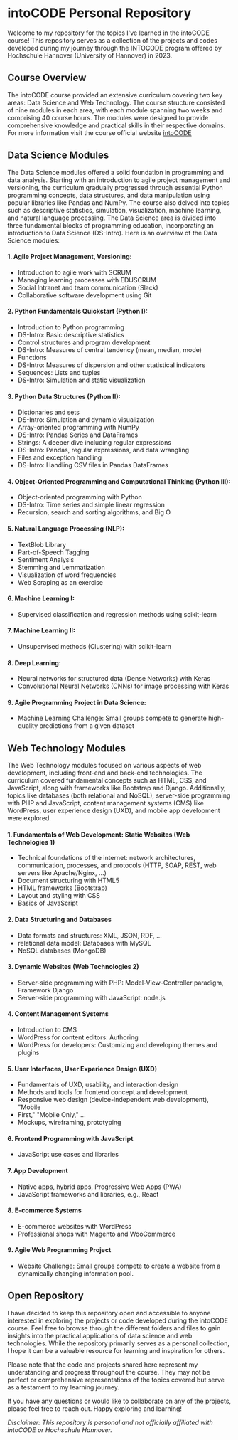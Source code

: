 # intoCODE Personal Repository

Welcome to my repository for the topics I've learned in the intoCODE course! This repository serves as a collection of the projects and codes developed during my journey through the INTOCODE program offered by Hochschule Hannover (University of Hannover) in 2023.

## Course Overview

The intoCODE course provided an extensive curriculum covering two key areas: Data Science and Web Technology. The course structure consisted of nine modules in each area, with each module spanning two weeks and comprising 40 course hours. The modules were designed to provide comprehensive knowledge and practical skills in their respective domains. For more information visit the course official website [intoCODE](https://intocode.de/)

## Data Science Modules

The Data Science modules offered a solid foundation in programming and data analysis. Starting with an introduction to agile project management and versioning, the curriculum gradually progressed through essential Python programming concepts, data structures, and data manipulation using popular libraries like Pandas and NumPy. The course also delved into topics such as descriptive statistics, simulation, visualization, machine learning, and natural language processing. The Data Science area is divided into three fundamental blocks of programming education, incorporating an introduction to Data Science (DS-Intro). Here is an overview of the Data Science modules:

#### 1. Agile Project Management, Versioning:

- Introduction to agile work with SCRUM
- Managing learning processes with EDUSCRUM
- Social Intranet and team communication (Slack)
- Collaborative software development using Git

#### 2. Python Fundamentals Quickstart (Python I):

- Introduction to Python programming
- DS-Intro: Basic descriptive statistics
- Control structures and program development
- DS-Intro: Measures of central tendency (mean, median, mode)
- Functions
- DS-Intro: Measures of dispersion and other statistical indicators
- Sequences: Lists and tuples
- DS-Intro: Simulation and static visualization

#### 3. Python Data Structures (Python II):

- Dictionaries and sets
- DS-Intro: Simulation and dynamic visualization
- Array-oriented programming with NumPy
- DS-Intro: Pandas Series and DataFrames
- Strings: A deeper dive including regular expressions
- DS-Intro: Pandas, regular expressions, and data wrangling
- Files and exception handling
- DS-Intro: Handling CSV files in Pandas DataFrames

#### 4. Object-Oriented Programming and Computational Thinking (Python III):

- Object-oriented programming with Python
- DS-Intro: Time series and simple linear regression
- Recursion, search and sorting algorithms, and Big O

#### 5. Natural Language Processing (NLP):

- TextBlob Library
- Part-of-Speech Tagging
- Sentiment Analysis
- Stemming and Lemmatization
- Visualization of word frequencies
- Web Scraping as an exercise

#### 6. Machine Learning I:

- Supervised classification and regression methods using scikit-learn

#### 7. Machine Learning II:

- Unsupervised methods (Clustering) with scikit-learn

#### 8. Deep Learning:

- Neural networks for structured data (Dense Networks) with Keras
- Convolutional Neural Networks (CNNs) for image processing with Keras

#### 9. Agile Programming Project in Data Science:

- Machine Learning Challenge: Small groups compete to generate high-quality predictions from a given dataset

## Web Technology Modules

The Web Technology modules focused on various aspects of web development, including front-end and back-end technologies. The curriculum covered fundamental concepts such as HTML, CSS, and JavaScript, along with frameworks like Bootstrap and Django. Additionally, topics like databases (both relational and NoSQL), server-side programming with PHP and JavaScript, content management systems (CMS) like WordPress, user experience design (UXD), and mobile app development were explored.

#### 1. Fundamentals of Web Development: Static Websites (Web Technologies 1)

- Technical foundations of the internet: network architectures, communication,
  processes, and protocols (HTTP, SOAP, REST, web servers like Apache/Nginx, ...)
- Document structuring with HTML5
- HTML frameworks (Bootstrap)
- Layout and styling with CSS
- Basics of JavaScript

#### 2. Data Structuring and Databases

- Data formats and structures: XML, JSON, RDF, ...
- relational data model: Databases with MySQL
- NoSQL databases (MongoDB)

#### 3. Dynamic Websites (Web Technologies 2)

- Server-side programming with PHP: Model-View-Controller paradigm, Framework Django
- Server-side programming with JavaScript: node.js

#### 4. Content Management Systems

- Introduction to CMS
- WordPress for content editors: Authoring
- WordPress for developers: Customizing and developing themes and plugins

#### 5. User Interfaces, User Experience Design (UXD)

- Fundamentals of UXD, usability, and interaction design
- Methods and tools for frontend concept and development
- Responsive web design (device-independent web development), "Mobile
- First," "Mobile Only," ...
- Mockups, wireframing, prototyping

#### 6. Frontend Programming with JavaScript

- JavaScript use cases and libraries

#### 7. App Development

- Native apps, hybrid apps, Progressive Web Apps (PWA)
- JavaScript frameworks and libraries, e.g., React

#### 8. E-commerce Systems

- E-commerce websites with WordPress
- Professional shops with Magento and WooCommerce

#### 9. Agile Web Programming Project

- Website Challenge: Small groups compete to create a website from a dynamically changing information pool.

## Open Repository

I have decided to keep this repository open and accessible to anyone interested in exploring the projects or code developed during the intoCODE course. Feel free to browse through the different folders and files to gain insights into the practical applications of data science and web technologies. While the repository primarily serves as a personal collection, I hope it can be a valuable resource for learning and inspiration for others.

Please note that the code and projects shared here represent my understanding and progress throughout the course. They may not be perfect or comprehensive representations of the topics covered but serve as a testament to my learning journey.

If you have any questions or would like to collaborate on any of the projects, please feel free to reach out. Happy exploring and learning!

_Disclaimer: This repository is personal and not officially affiliated with intoCODE or Hochschule Hannover._
